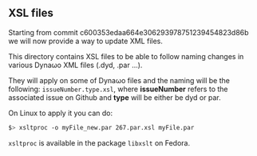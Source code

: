 ## XSL files

Starting from commit c600353edaa664e306293978751239454823d86b we will now provide a way to update XML files.

This directory contains XSL files to be able to follow naming changes in various Dyna&omega;o XML files (.dyd, .par ...).

They will apply on some of Dyna&omega;o files and the naming will be the following: `issueNumber.type.xsl`, where **issueNumber** refers to the associated issue on Github and **type** will be either be dyd or par.

On Linux to apply it you can do:
``` bash
$> xsltproc -o myFile_new.par 267.par.xsl myFile.par
```

`xsltproc` is available in the package `libxslt` on Fedora.
